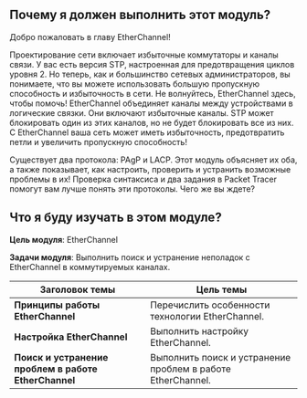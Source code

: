 <!-- 6.0.1 -->
## Почему я должен выполнить этот модуль?

Добро пожаловать в главу EtherChannel!

Проектирование сети включает избыточные коммутаторы и каналы связи. У вас есть версия STP, настроенная для предотвращения циклов уровня 2. Но теперь, как и большинство сетевых администраторов, вы понимаете, что вы можете использовать большую пропускную способность и избыточность в сети. Не волнуйтесь, EtherChannel здесь, чтобы помочь! EtherChannel объединяет каналы между устройствами в логические связки. Они включают избыточные каналы. STP может блокировать один из этих каналов, но не будет блокировать все из них. С EtherChannel ваша сеть может иметь избыточность, предотвратить петли и увеличить пропускную способность!

Существует два протокола: PAgP и LACP. Этот модуль объясняет их оба, а также показывает, как настроить, проверить и устранить возможные проблемы в их! Проверка синтаксиса и два задания в Packet Tracer помогут вам лучше понять эти протоколы. Чего же вы ждете?

<!-- 6.0.2 -->
## Что я буду изучать в этом модуле?

**Цель модуля**: EtherChannel

**Задачи модуля**: Выполнить поиск и устранение неполадок с EtherChannel в коммутируемых каналах.

| **Заголовок темы** | **Цель темы** |
| --- | --- |
| **Принципы работы EtherChannel** | Перечислить особенности технологии EtherChannel. |
| **Настройка EtherChannel** | Выполнить настройку EtherChannel. |
| **Поиск и устранение проблем в работе EtherChannel** | Выполнить поиск и устранение проблем в работе EtherChannel. |

